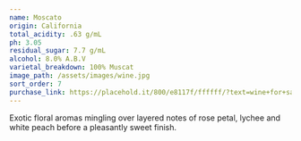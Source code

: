 ```yaml
---
name: Moscato
origin: California
total_acidity: .63 g/mL
ph: 3.05
residual_sugar: 7.7 g/mL
alcohol: 8.0% A.B.V
varietal_breakdown: 100% Muscat
image_path: /assets/images/wine.jpg
sort_order: 7
purchase_link: https://placehold.it/800/e8117f/ffffff/?text=wine+for+sale
---
```


Exotic floral aromas mingling over layered notes of rose petal, lychee and white peach before a pleasantly sweet finish.